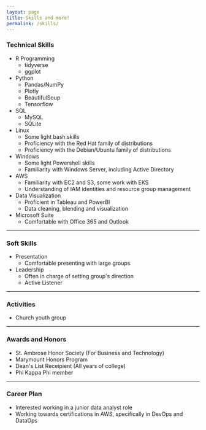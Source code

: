 ```yaml
---
layout: page
title: Skills and more!
permalink: /skills/
---
```


### Technical Skills
+ R Programming
    - tidyverse
    - ggplot
+ Python
    - Pandas/NumPy
    - Plotly
    - BeautifulSoup
    - Tensorflow
+ SQL
    - MySQL
    - SQLite
+ Linux
    - Some light bash skills
    - Proficiency with the Red Hat family of distributions
    - Proficiency with the Debian/Ubuntu family of distributions
+ Windows
    - Some light Powershell skills
    - Familiarity with Windows Server, including Active Directory
+ AWS
    - Familiarity with EC2 and S3, some work with EKS
    - Understanding of IAM identities and resource group management
+ Data Visualization
    - Proficient in Tableau and PowerBI
    - Data cleaning, blending and visualization
+ Microsoft Suite
    - Comfortable with Office 365 and Outlook

***

### Soft Skills
+ Presentation
    - Comfortable presenting with large groups
+ Leadership
    - Often in charge of setting group's direction
    - Active Listener

***

### Activities
+ Church youth group

***

### Awards and Honors
+ St. Ambrose Honor Society (For Business and Technology)
+ Marymount Honors Program
+ Dean's List Receipient (All years of college)
+ Phi Kappa Phi member

***

### Career Plan
+ Interested working in a junior data analyst role
+ Working towards certifications in AWS, specifically in DevOps and DataOps
